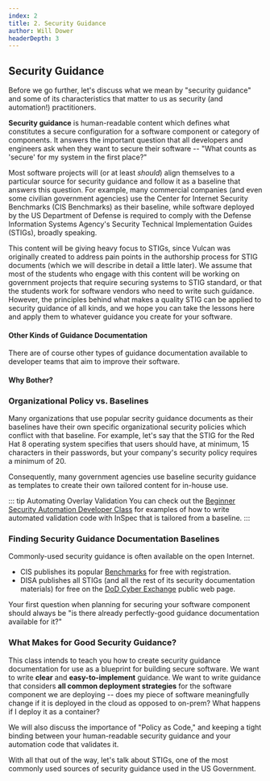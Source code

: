 ```yaml
---
index: 2
title: 2. Security Guidance
author: Will Dower
headerDepth: 3
---
```


## Security Guidance

Before we go further, let's discuss what we mean by "security guidance" and some of its characteristics that matter to us as security (and automation!) practitioners.

**Security guidance** is human-readable content which defines what constitutes a secure configuration for a software component or category of components. It answers the important question that all developers and engineers ask when they want to secure their software -- "What counts as 'secure' for my system in the first place?"

Most software projects will (or at least *should*) align themselves to a particular source for security guidance and follow it as a baseline that answers this question. For example, many commercial companies (and even some civilian government agencies) use the Center for Internet Security Benchmarks (CIS Benchmarks) as their baseline, while software deployed by the US Department of Defense is required to comply with the Defense Information Systems Agency's Security Technical Implementation Guides (STIGs), broadly speaking.

This content will be giving heavy focus to STIGs, since Vulcan was originally created to address pain points in the authorship process for STIG documents (which we will describe in detail a little later). We assume that most of the students who engage with this content will be working on government projects that require securing systems to STIG standard, or that the students work for software vendors who need to write such guidance. However, the principles behind what makes a quality STIG can be applied to security guidance of all kinds, and we hope you can take the lessons here and apply them to whatever guidance you create for your software.

#### Other Kinds of Guidance Documentation

There are of course other types of guidance documentation available to developer teams that aim to improve their software.

#### Why Bother?



### Organizational Policy vs. Baselines

Many organizations that use popular secrity guidance documents as their baselines have their own specific organizational security policies which conflict with that baseline. For example, let's say that the STIG for the Red Hat 8 operating system specifies that users should have, at minimum, 15 characters in their passwords, but your company's security policy requires a minimum of 20.

Consequently, many government agencies use baseline security guidance as templates to create their own tailored content for in-house use.

::: tip Automating Overlay Validation
You can check out the [Beginner Security Automation Developer Class](https://mitre.github.io/saf-training/courses/beginner/10.html#profile-dependencies-overlays) for examples of how to write automated validation code with InSpec that is tailored from a baseline.
:::

### Finding Security Guidance Documentation Baselines

Commonly-used security guidance is often available on the open Internet.

- CIS publishes its popular [Benchmarks](https://www.cisecurity.org/cis-benchmarks) for free with registration.
- DISA publishes all STIGs (and all the rest of its security documentation materials) for free on the [DoD Cyber Exchange](https://public.cyber.mil/stigs/downloads/) public web page.

Your first question when planning for securing your software component should always be "is there already perfectly-good guidance documentation available for it?"

### What Makes for Good Security Guidance?

This class intends to teach you how to create security guidance documentation for use as a blueprint for building secure software. We want to write **clear** and **easy-to-implement** guidance. We want to write guidance that considers **all common deployment strategies** for the software component we are deploying -- does my piece of software meaningfully change if it is deployed in the cloud as opposed to on-prem? What happens if I deploy it as a container?

We will also discuss the importance of "Policy as Code," and keeping a tight binding between your human-readable security guidance and your automation code that validates it.

With all that out of the way, let's talk about STIGs, one of the most commonly used sources of security guidance used in the US Government.

